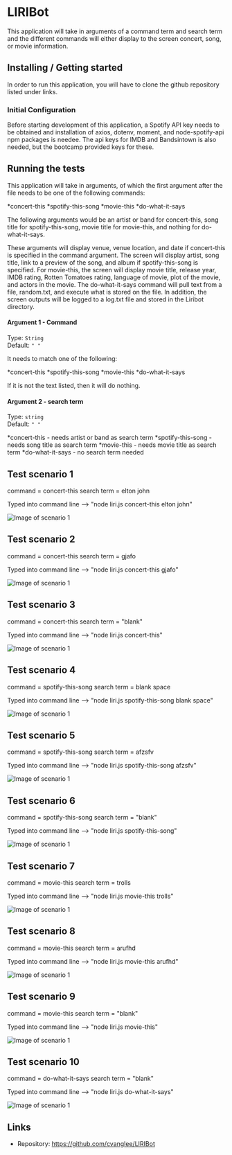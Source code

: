 # LIRIBot
This application will take in arguments of a command term and search term and the different commands will either display to the screen concert, song, or movie information.

## Installing / Getting started

In order to run this application, you will have to clone the github repository listed under links.

### Initial Configuration

Before starting development of this application, a Spotify API key needs to be obtained and installation of axios, dotenv, moment, and node-spotify-api npm packages is needee.  The api keys for IMDB and Bandsintown is also needed, but the bootcamp provided keys for these. 


## Running the tests

This application will take in arguments, of which the first argument after the file needs to be one of the following commands:

*concert-this
*spotify-this-song
*movie-this
*do-what-it-says

The following arguments would be an artist or band for concert-this, song title for spotify-this-song, movie title for movie-this, and nothing for do-what-it-says.

These arguments will display venue, venue location, and date if concert-this is specified in the command argument.  The screen will display artist, song title, link to a preview of the song, and album if spotify-this-song is specified. For movie-this, the screen will display movie title, release year, IMDB rating, Rotten Tomatoes rating, language of movie, plot of the movie, and actors in the movie.  The do-what-it-says command will pull text from a file, random.txt, and execute what is stored on the file.  In addition, the screen outputs will be logged to a log.txt file and stored in the Liribot directory.

#### Argument 1 - Command
Type: `String`  
Default: `" "`

It needs to match one of the following:

*concert-this
*spotify-this-song
*movie-this
*do-what-it-says

If it is not the text listed, then it will do nothing.

#### Argument 2 - search term
Type: `string`  
Default: `" "`

*concert-this - needs artist or band as search term
*spotify-this-song - needs song title as search term
*movie-this - needs movie title as search term
*do-what-it-says - no search term needed

## Test scenario 1

command = concert-this
search term = elton john

Typed into command line --> "node liri.js concert-this elton john"

![Image of scenario 1](./images/Scenario1.png)

## Test scenario 2

command = concert-this
search term = gjafo

Typed into command line --> "node liri.js concert-this gjafo"

![Image of scenario 1](./images/Scenario2.png)

## Test scenario 3

command = concert-this
search term = "blank"

Typed into command line --> "node liri.js concert-this"

![Image of scenario 1](./images/Scenario3.png)

## Test scenario 4

command = spotify-this-song
search term = blank space

Typed into command line --> "node liri.js spotify-this-song blank space"

![Image of scenario 1](./images/Scenario4.png)

## Test scenario 5

command = spotify-this-song
search term = afzsfv

Typed into command line --> "node liri.js spotify-this-song afzsfv"

![Image of scenario 1](./images/Scenario5.png)

## Test scenario 6

command = spotify-this-song
search term = "blank"

Typed into command line --> "node liri.js spotify-this-song"

![Image of scenario 1](./images/Scenario6.png)

## Test scenario 7

command = movie-this
search term = trolls

Typed into command line --> "node liri.js movie-this trolls"

![Image of scenario 1](./images/Scenario7.png)

## Test scenario 8

command = movie-this
search term = arufhd

Typed into command line --> "node liri.js movie-this arufhd"

![Image of scenario 1](./images/Scenario8.png)

## Test scenario 9

command = movie-this
search term = "blank"

Typed into command line --> "node liri.js movie-this"

![Image of scenario 1](./images/Scenario9.png)

## Test scenario 10

command = do-what-it-says
search term = "blank"

Typed into command line --> "node liri.js do-what-it-says"

![Image of scenario 1](./images/Scenario10.png)

## Links

- Repository: https://github.com/cvanglee/LIRIBot
